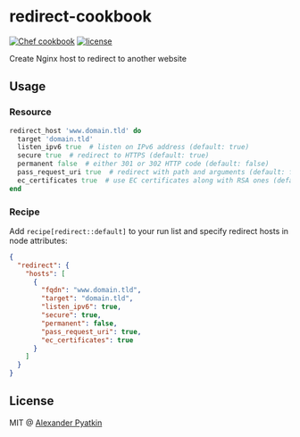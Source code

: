 # redirect-cookbook
[![Chef cookbook](https://img.shields.io/cookbook/v/redirect.svg?style=flat-square)]()
[![license](https://img.shields.io/github/license/aspyatkin/redirect-cookbook.svg?style=flat-square)]()

Create Nginx host to redirect to another website

## Usage

### Resource

```ruby
redirect_host 'www.domain.tld' do
  target 'domain.tld'
  listen_ipv6 true  # listen on IPv6 address (default: true)
  secure true  # redirect to HTTPS (default: true)
  permanent false  # either 301 or 302 HTTP code (default: false)
  pass_request_uri true  # redirect with path and arguments (default: false)
  ec_certificates true  # use EC certificates along with RSA ones (default: false)
end
```

### Recipe
Add `recipe[redirect::default]` to your run list and specify redirect hosts in node attributes:

```json
{
  "redirect": {
    "hosts": [
      {
        "fqdn": "www.domain.tld",
        "target": "domain.tld",
        "listen_ipv6": true,
        "secure": true,
        "permanent": false,
        "pass_request_uri": true,
        "ec_certificates": true
      }
    ]
  }
}
```

## License
MIT @ [Alexander Pyatkin](https://github.com/aspyatkin)
